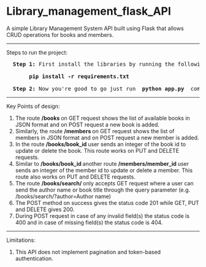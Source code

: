 # Library_management_flask_API
A simple Library Management System API built using Flask that allows CRUD operations for books and members.

<hr>
Steps to run the project:<br>
<pre>
  <b>Step 1:</b> First install the libraries by running the following command:<br>
      <b> pip install -r requirements.txt </b> <br>
  <b>Step 2:</b> Now you're good to go just run <b> python app.py </b> command in the terminal to start it.
</pre>
<hr>
Key Points of design:
<ol>
  <li>The route <b> /books </b>  on GET request shows the list of available books in JSON format and on POST request a new book is added. </li>
  <li>Similarly, the route <b> /members </b>  on GET request shows the list of members in JSON format and on POST request a new member is added.</li>
  <li>In the route <b> /books/book_id </b>  user sends an integer of the book id to update or delete the book. This route works on PUT and DELETE requests.</li>
  <li>Similar to <b> /books/book_id </b> another route <b> /members/member_id </b>  user sends an integer of the member id to update or delete a member. This route also works on PUT and DELETE requests.</li>
  <li>The route <b> /books/search/ </b>  only accepts GET request where a user can send the author name or book title through the query parameter (e.g. /books/search/?author=Author name)</li>
  <li>The POST method on success gives the status code 201 while GET, PUT and DELETE gives 200.</li>
  <li>During POST request in case of any invalid field(s) the status code is 400 and in case of missing field(s) the status code is 404.</li>
</ol>
<hr>
Limitations:
<ol>
  <li>This API does not implement pagination and token-based authentication.</li>
</ol>
